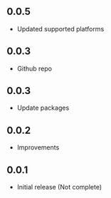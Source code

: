 ## 0.0.5
* Updated supported platforms

## 0.0.3
* Github repo

## 0.0.3
* Update packages

## 0.0.2
* Improvements

## 0.0.1
* Initial release (Not complete)
